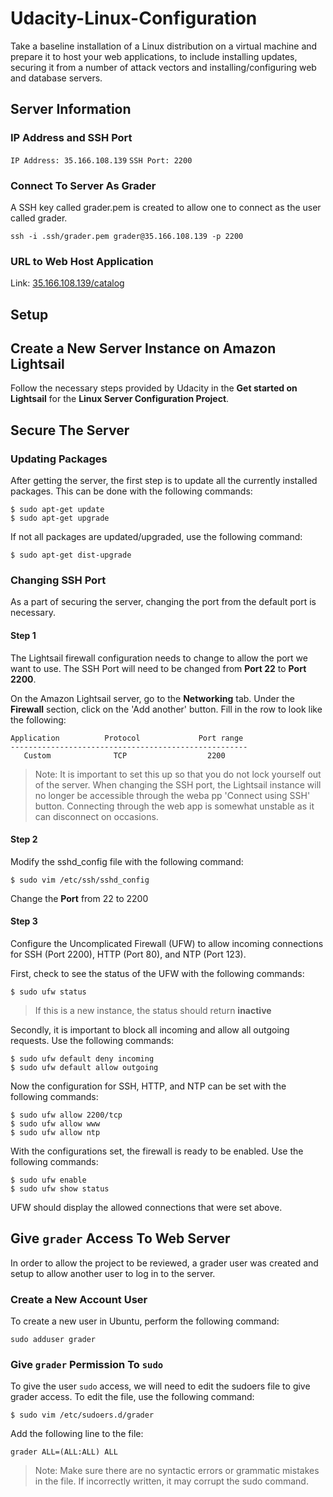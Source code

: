 # Udacity-Linux-Configuration

Take a baseline installation of a Linux distribution on a virtual machine and prepare it to host your web applications, to include installing updates, securing it from a number of attack vectors and installing/configuring web and database servers.

## Server Information

### IP Address and SSH Port
`IP Address: 35.166.108.139`
`SSH Port: 2200`

### Connect To Server As Grader
A SSH key called grader.pem is created to allow one to connect as the user called grader.

`ssh -i .ssh/grader.pem grader@35.166.108.139 -p 2200`

### URL to Web Host Application

Link: [35.166.108.139/catalog](35.166.108.139/catalog)

## Setup

## Create a New Server Instance on Amazon Lightsail

Follow the necessary steps provided by Udacity in the **Get started on Lightsail** for the **Linux Server Configuration Project**.

## Secure The Server

### Updating Packages

After getting the server, the first step is to update all the currently installed packages. This can be done with the following commands:
```
$ sudo apt-get update
$ sudo apt-get upgrade
```

If not all packages are updated/upgraded, use the following command:
```
$ sudo apt-get dist-upgrade
```
### Changing SSH Port

As a part of securing the server, changing the port from the default port is necessary.

#### Step 1
The Lightsail firewall configuration needs to change to allow the port we want to use. The SSH Port will need to be changed from **Port 22** to **Port 2200**.

On the Amazon Lightsail server, go to the **Networking** tab. Under the **Firewall** section, click on the 'Add another' button. Fill in the row to look like the following:
```
Application          Protocol             Port range
-----------------------------------------------------
   Custom              TCP                  2200
```
> Note: It is important to set this up so that you do not lock yourself out of the server. When changing the SSH port, the Lightsail instance will no longer be accessible through the weba pp 'Connect using SSH' button. Connecting through the web app is somewhat unstable as it can disconnect on occasions.

#### Step 2
Modify the sshd_config file with the following command:
```
$ sudo vim /etc/ssh/sshd_config
```

Change the **Port** from 22 to 2200

#### Step 3
Configure the Uncomplicated Firewall (UFW) to allow incoming connections for SSH (Port 2200), HTTP (Port 80), and NTP (Port 123).

First, check to see the status of the UFW with the following commands:
```
$ sudo ufw status
```
> If this is a new instance, the status should return **inactive**

Secondly, it is important to block all incoming and allow all outgoing requests. Use the following commands:
```
$ sudo ufw default deny incoming
$ sudo ufw default allow outgoing
```
Now the configuration for SSH, HTTP, and NTP can be set with the following commands:
```
$ sudo ufw allow 2200/tcp
$ sudo ufw allow www
$ sudo ufw allow ntp
```
With the configurations set, the firewall is ready to be enabled. Use the following commands:
```
$ sudo ufw enable
$ sudo ufw show status
```
UFW should display the allowed connections that were set above.

## Give `grader` Access To Web Server
In order to allow the project to be reviewed, a grader user was created and setup to allow another user to log in to the server.

### Create a New Account User
To create a new user in Ubuntu, perform the following command:
```
sudo adduser grader
```
### Give `grader` Permission To `sudo`
To give the user `sudo` access, we will need to edit the sudoers file to give grader access. To edit the file, use the following command:
```
$ sudo vim /etc/sudoers.d/grader
```
Add the following line to the file:
```
grader ALL=(ALL:ALL) ALL
```
> Note: Make sure there are no syntactic errors or grammatic mistakes in the file. If incorrectly written, it may corrupt the sudo command.

 
